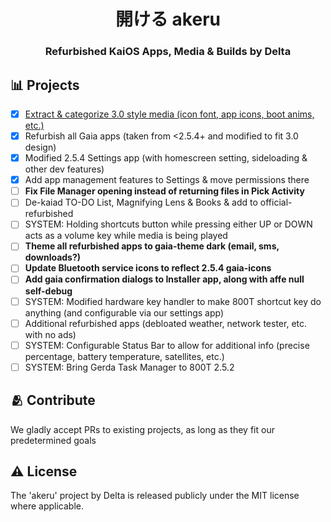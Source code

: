 <h1 align="center">
  開ける akeru
</h1>
<h3 align="center">
Refurbished KaiOS Apps, Media & Builds by Delta
</p>

## 📊 Projects

- [x] [Extract & categorize 3.0 style media (icon font, app icons, boot anims, etc.)](https://github.com/Delta-Applications/akeru/tree/main/src/media)
- [x] Refurbish all Gaia apps (taken from <2.5.4+ and modified to fit 3.0 design)
- [x] Modified 2.5.4 Settings app (with homescreen setting, sideloading & other dev features)
- [x] Add app management features to Settings & move permissions there
- [ ] **Fix File Manager opening instead of returning files in Pick Activity**
- [ ] De-kaiad TO-DO List, Magnifying Lens & Books & add to official-refurbished
- [ ] SYSTEM: Holding shortcuts button while pressing either UP or DOWN acts as a volume key while media is being played
- [ ] **Theme all refurbished apps to gaia-theme dark (email, sms, downloads?)**
- [ ] **Update Bluetooth service icons to reflect 2.5.4 gaia-icons**
- [ ] **Add gaia confirmation dialogs to Installer app, along with affe null self-debug**
- [ ] SYSTEM: Modified hardware key handler to make 800T shortcut key do anything (and configurable via our settings app)
- [ ] Additional refurbished apps (debloated weather, network tester, etc. with no ads)
- [ ] SYSTEM: Configurable Status Bar to allow for additional info (precise percentage, battery temperature, satellites, etc.)
- [ ] SYSTEM: Bring Gerda Task Manager to 800T 2.5.2

## 🫂 Contribute

We gladly accept PRs to existing projects, as long as they fit our predetermined goals

## ⚠️ License

The 'akeru' project by Delta is released publicly under the MIT license where applicable.